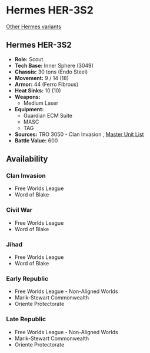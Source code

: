# Hermes HER-3S2 

[Other Hermes variants](../hermes.md) 

## Hermes HER-3S2 

- **Role:** Scout 
- **Tech Base:** Inner Sphere (3049) 
- **Chassis:** 30 tons (Endo Steel) 
- **Movement:** 9 / 14 (18) 
- **Armor:** 44 (Ferro Fibrous) 
- **Heat Sinks:** 10 (10) 
- **Weapons:** 
  - Medium Laser 
- **Equipment:** 
  - Guardian ECM Suite 
  - MASC 
  - TAG 
- **Sources:** TRO 3050 - Clan Invasion , [Master Unit List](http://masterunitlist.info/Unit/Details/1491/hermes-her-3s2) 
- **Battle Value:** 600 

## Availability 

### Clan Invasion 

- Free Worlds League 
- Word of Blake 

### Civil War 

- Free Worlds League 
- Word of Blake 

### Jihad 

- Free Worlds League 
- Word of Blake 

### Early Republic 

- Free Worlds League - Non-Aligned Worlds 
- Marik-Stewart Commonwealth 
- Oriente Protectorate 

### Late Republic 

- Free Worlds League - Non-Aligned Worlds 
- Marik-Stewart Commonwealth 
- Oriente Protectorate 

